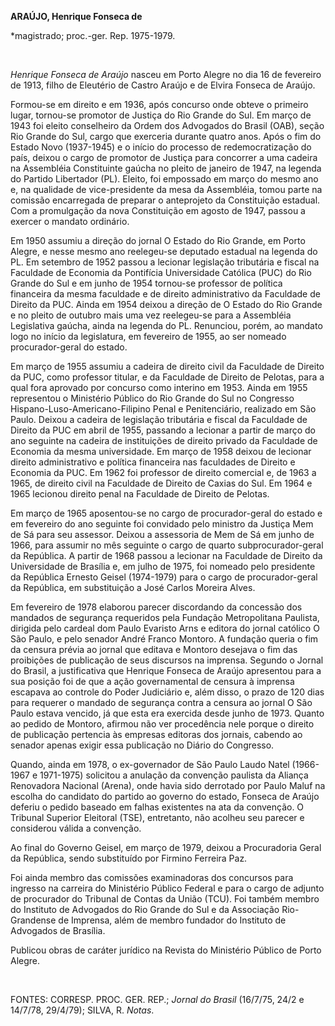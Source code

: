 **ARAÚJO, Henrique Fonseca de**

\*magistrado; proc.-ger. Rep. 1975-1979.

 

*Henrique Fonseca de Araújo* nasceu em Porto Alegre no dia 16 de
fevereiro de 1913, filho de Eleutério de Castro Araújo e de Elvira
Fonseca de Araújo.

Formou-se em direito e em 1936, após concurso onde obteve o primeiro
lugar, tornou-se promotor de Justiça do Rio Grande do Sul. Em março de
1943 foi eleito conselheiro da Ordem dos Advogados do Brasil (OAB),
seção Rio Grande do Sul, cargo que exerceria durante quatro anos. Após o
fim do Estado Novo (1937-1945) e o início do processo de
redemocratização do país, deixou o cargo de promotor de Justiça para
concorrer a uma cadeira na Assembléia Constituinte gaúcha no pleito de
janeiro de 1947, na legenda do Partido Libertador (PL). Eleito, foi
empossado em março do mesmo ano e, na qualidade de vice-presidente da
mesa da Assembléia, tomou parte na comissão encarregada de preparar o
anteprojeto da Constituição estadual. Com a promulgação da nova
Constituição em agosto de 1947, passou a exercer o mandato ordinário.

Em 1950 assumiu a direção do jornal O Estado do Rio Grande, em Porto
Alegre, e nesse mesmo ano reelegeu-se deputado estadual na legenda do
PL. Em setembro de 1952 passou a lecionar legislação tributária e fiscal
na Faculdade de Economia da Pontifícia Universidade Católica (PUC) do
Rio Grande do Sul e em junho de 1954 tornou-se professor de política
financeira da mesma faculdade e de direito administrativo da Faculdade
de Direito da PUC. Ainda em 1954 deixou a direção de O Estado do Rio
Grande e no pleito de outubro mais uma vez reelegeu-se para a Assembléia
Legislativa gaúcha, ainda na legenda do PL. Renunciou, porém, ao mandato
logo no início da legislatura, em fevereiro de 1955, ao ser nomeado
procurador-geral do estado.

Em março de 1955 assumiu a cadeira de direito civil da Faculdade de
Direito da PUC, como professor titular, e da Faculdade de Direito de
Pelotas, para a qual fora aprovado por concurso como interino em 1953.
Ainda em 1955 representou o Ministério Público do Rio Grande do Sul no
Congresso Hispano-Luso-Americano-Filipino Penal e Penitenciário,
realizado em São Paulo. Deixou a cadeira de legislação tributária e
fiscal da Faculdade de Direito da PUC em abril de 1955, passando a
lecionar a partir de março do ano seguinte na cadeira de instituições de
direito privado da Faculdade de Economia da mesma universidade. Em março
de 1958 deixou de lecionar direito administrativo e política financeira
nas faculdades de Direito e Economia da PUC. Em 1962 foi professor de
direito comercial e, de 1963 a 1965, de direito civil na Faculdade de
Direito de Caxias do Sul. Em 1964 e 1965 lecionou direito penal na
Faculdade de Direito de Pelotas.

Em março de 1965 aposentou-se no cargo de procurador-geral do estado e
em fevereiro do ano seguinte foi convidado pelo ministro da Justiça Mem
de Sá para seu assessor. Deixou a assessoria de Mem de Sá em junho de
1966, para assumir no mês seguinte o cargo de quarto subprocurador-geral
da República. A partir de 1968 passou a lecionar na Faculdade de Direito
da Universidade de Brasília e, em julho de 1975, foi nomeado pelo
presidente da República Ernesto Geisel (1974-1979) para o cargo de
procurador-geral da República, em substituição a José Carlos Moreira
Alves.

Em fevereiro de 1978 elaborou parecer discordando da concessão dos
mandados de segurança requeridos pela Fundação Metropolitana Paulista,
dirigida pelo cardeal dom Paulo Evaristo Arns e editora do jornal
católico O São Paulo, e pelo senador André Franco Montoro. A fundação
queria o fim da censura prévia ao jornal que editava e Montoro desejava
o fim das proibições de publicação de seus discursos na imprensa.
Segundo o Jornal do Brasil, a justificativa que Henrique Fonseca de
Araújo apresentou para a sua posição foi de que a ação governamental de
censura à imprensa escapava ao controle do Poder Judiciário e, além
disso, o prazo de 120 dias para requerer o mandado de segurança contra a
censura ao jornal O São Paulo estava vencido, já que esta era exercida
desde junho de 1973. Quanto ao pedido de Montoro, afirmou não ver
procedência nele porque o direito de publicação pertencia às empresas
editoras dos jornais, cabendo ao senador apenas exigir essa publicação
no Diário do Congresso.

Quando, ainda em 1978, o ex-governador de São Paulo Laudo Natel
(1966-1967 e 1971-1975) solicitou a anulação da convenção paulista da
Aliança Renovadora Nacional (Arena), onde havia sido derrotado por Paulo
Maluf na escolha do candidato do partido ao governo do estado, Fonseca
de Araújo deferiu o pedido baseado em falhas existentes na ata da
convenção. O Tribunal Superior Eleitoral (TSE), entretanto, não acolheu
seu parecer e considerou válida a convenção.

Ao final do Governo Geisel, em março de 1979, deixou a Procuradoria
Geral da República, sendo substituído por Firmino Ferreira Paz.

Foi ainda membro das comissões examinadoras dos concursos para ingresso
na carreira do Ministério Público Federal e para o cargo de adjunto de
procurador do Tribunal de Contas da União (TCU). Foi também membro do
Instituto de Advogados do Rio Grande do Sul e da Associação
Rio-Grandense de Imprensa, além de membro fundador do Instituto de
Advogados de Brasília.

Publicou obras de caráter jurídico na Revista do Ministério Público de
Porto Alegre.

 

FONTES: CORRESP. PROC. GER. REP.; *Jornal do Brasil* (16/7/75, 24/2 e
14/7/78, 29/4/79); SILVA, R. *Notas*.

 
